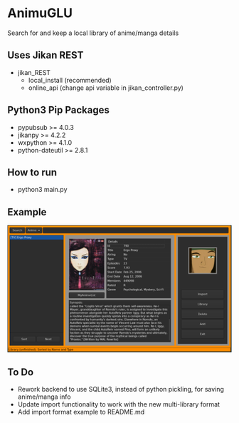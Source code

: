 # AnimuGLU
Search for and keep a local library of anime/manga details

## Uses Jikan REST
* jikan_REST
   * local_install (recommended)
   * online_api (change api variable in jikan_controller.py)

## Python3 Pip Packages
* pypubsub >= 4.0.3
* jikanpy >= 4.2.2
* wxpython >= 4.1.0
* python-dateutil >= 2.8.1

## How to run
* python3 main.py

## Example

![AnimuGLU Example](https://raw.githubusercontent.com/PandaCuddles/AnimuGLU/master/examples/UI_Example.png)

## To Do
* Rework backend to use SQLite3, instead of python pickling, for saving anime/manga info
* Update import functionality to work with the new multi-library format
* Add import format example to README.md

